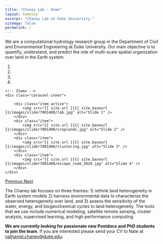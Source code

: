 ```yaml
---
title: "Chaney Lab - Home"
layout: homelay
excerpt: "Chaney Lab at Duke University."
sitemap: false
permalink: /
---
```


We are a computational hydrology research group in the Department of Civil and Environmental Engineering at Duke University. Our main objective is to quantify, understand, and predict the role of multi-scale spatial organization over land in the Earth system.


<div markdown="0" id="carousel" class="carousel slide" data-ride="carousel">
    <!-- Menu -->
    <ol class="carousel-indicators">
        <li data-target="#carousel" data-slide-to="0" class="active"></li>
        <li data-target="#carousel" data-slide-to="1"></li>
        <li data-target="#carousel" data-slide-to="2"></li>
        <li data-target="#carousel" data-slide-to="3"></li>
    </ol>

    <!-- Items -->
    <div class="carousel-inner">

        <div class="item active">
            <img src="{{ site.url }}{{ site.baseurl }}/images/slider7001400/lab.jpg" alt="Slide 1" />
        </div>
        <div class="item">
            <img src="{{ site.url }}{{ site.baseurl }}/images/slider7001400/croplands.jpg" alt="Slide 2" />
        </div>
        <div class="item">
            <img src="{{ site.url }}{{ site.baseurl }}/images/slider7001400/clustering.jpg" alt="Slide 3" />
        </div>
        <div class="item">
            <img src="{{ site.url }}{{ site.baseurl }}/images/slider7001400/escape_room_2020.jpg" alt="Slide 4" />
        </div>
    </div>
  <a class="left carousel-control" href="#carousel" role="button" data-slide="prev">
    <span class="glyphicon glyphicon-chevron-left" aria-hidden="true"></span>
    <span class="sr-only">Previous</span>
  </a>
  <a class="right carousel-control" href="#carousel" role="button" data-slide="next">
    <span class="glyphicon glyphicon-chevron-right" aria-hidden="true"></span>
    <span class="sr-only">Next</span>
  </a>
</div>

The Chaney lab focuses on three themes: 1) rethink land heterogeneity in Earth system models 2) harness environmental data to characterize the observed heterogeneity over land, and 3) assess the sensitivity of the water, energy, and biogeochemical cycles to land heterogeneity. The tools that we use include numerical modeling, satellite remote sensing, cluster analysis, supervised learning, and high performance computing

 **We are currently looking for passionate new Postdocs and PhD students to join the team**. If you are interested please send your CV to Nate at nathaniel.chaney@duke.edu.
